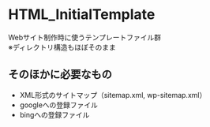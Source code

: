 # HTML_InitialTemplate

Webサイト制作時に使うテンプレートファイル群 \
※ディレクトリ構造もほぼそのまま

## そのほかに必要なもの

- XML形式のサイトマップ（sitemap.xml, wp-sitemap.xml）
- googleへの登録ファイル
- bingへの登録ファイル
